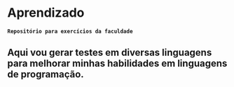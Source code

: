# Aprendizado
**`Repositório para exercícios da faculdade`**
## Aqui vou gerar testes em diversas linguagens para melhorar minhas habilidades em linguagens de programação. 
